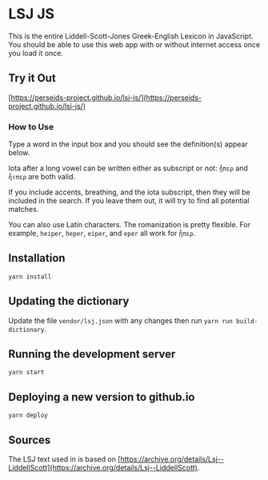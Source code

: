 # LSJ JS

This is the entire Liddell-Scott-Jones Greek-English Lexicon in JavaScript.
You should be able to use this web app with or without internet access once you load it once.

## Try it Out

[https://perseids-project.github.io/lsj-js/](https://perseids-project.github.io/lsj-js/)

### How to Use

Type a word in the input box and you should see the definition(s) appear below.

Iota after a long vowel can be written either as subscript or not:
`ᾗπερ` and `ἧιπερ` are both valid.

If you include accents, breathing, and the iota subscript,
then they will be included in the search. If you leave them out, it will try to find all
potential matches.

You can also use Latin characters. The romanization is pretty flexible.
For example, `heiper`, `heper`, `eiper`, and `eper` all work for `ᾗπερ`.


## Installation

`yarn install`

## Updating the dictionary

Update the file `vendor/lsj.json` with any changes then run `yarn run build-dictionary`.

## Running the development server

`yarn start`

## Deploying a new version to github.io

`yarn deploy`

## Sources

The LSJ text used in is based on
[https://archive.org/details/Lsj--LiddellScott](https://archive.org/details/Lsj--LiddellScott).
